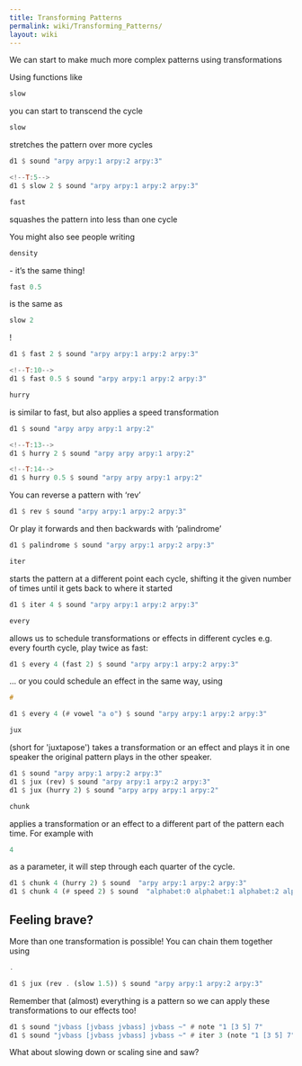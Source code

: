 ```yaml
---
title: Transforming Patterns
permalink: wiki/Transforming_Patterns/
layout: wiki
---
```


We can start to make much more complex
patterns using transformations

Using functions like

``` haskell
slow
```

you can start to transcend the cycle

``` haskell
slow
```

stretches the pattern over more cycles

``` haskell
d1 $ sound "arpy arpy:1 arpy:2 arpy:3"

<!--T:5-->
d1 $ slow 2 $ sound "arpy arpy:1 arpy:2 arpy:3"
```

``` haskell
fast
```

squashes the pattern into less than one cycle

You might also see people writing

``` haskell
density
```

\- it’s the same thing!

``` haskell
fast 0.5
```

is the same as

``` haskell
slow 2
```

!

``` haskell
d1 $ fast 2 $ sound "arpy arpy:1 arpy:2 arpy:3"

<!--T:10-->
d1 $ fast 0.5 $ sound "arpy arpy:1 arpy:2 arpy:3"
```

``` haskell
hurry
```

is similar to fast, but also applies a speed transformation

``` haskell
d1 $ sound "arpy arpy arpy:1 arpy:2"

<!--T:13-->
d1 $ hurry 2 $ sound "arpy arpy arpy:1 arpy:2"

<!--T:14-->
d1 $ hurry 0.5 $ sound "arpy arpy arpy:1 arpy:2"
```

You can reverse a pattern with ‘rev’

``` haskell
d1 $ rev $ sound "arpy arpy:1 arpy:2 arpy:3"
```

Or play it forwards and then backwards with ‘palindrome’

``` haskell
d1 $ palindrome $ sound "arpy arpy:1 arpy:2 arpy:3"
```

``` haskell
iter
```

starts the pattern at a different point each cycle, shifting it the
given number of times until it gets back to where it started

``` haskell
d1 $ iter 4 $ sound "arpy arpy:1 arpy:2 arpy:3"
```

``` haskell
every
```

allows us to schedule transformations or effects in different cycles
e.g. every fourth cycle, play twice as fast:

``` haskell
d1 $ every 4 (fast 2) $ sound "arpy arpy:1 arpy:2 arpy:3"
```

... or you could schedule an effect in the same way, using

``` haskell
#
```

``` haskell
d1 $ every 4 (# vowel "a o") $ sound "arpy arpy:1 arpy:2 arpy:3"
```

``` haskell
jux
```

(short for 'juxtapose') takes a transformation or an effect and plays it
in one speaker the original pattern plays in the other speaker.

``` haskell
d1 $ sound "arpy arpy:1 arpy:2 arpy:3"
d1 $ jux (rev) $ sound "arpy arpy:1 arpy:2 arpy:3"
d1 $ jux (hurry 2) $ sound "arpy arpy arpy:1 arpy:2"
```

``` haskell
chunk
```

applies a transformation or an effect to a different part of the pattern
each time. For example with

``` haskell
4
```

as a parameter, it will step through each quarter of the cycle.

``` haskell
d1 $ chunk 4 (hurry 2) $ sound  "arpy arpy:1 arpy:2 arpy:3"
d1 $ chunk 4 (# speed 2) $ sound  "alphabet:0 alphabet:1 alphabet:2 alphabet:3"
```

## Feeling brave?

More than one transformation is possible! You can chain them together
using

``` haskell
.
```

``` haskell
d1 $ jux (rev . (slow 1.5)) $ sound "arpy arpy:1 arpy:2 arpy:3"
```

Remember that (almost) everything is a pattern so we can apply these
transformations to our effects too!

``` haskell
d1 $ sound "jvbass [jvbass jvbass] jvbass ~" # note "1 [3 5] 7"
d1 $ sound "jvbass [jvbass jvbass] jvbass ~" # iter 3 (note "1 [3 5] 7")
```

What about slowing down or scaling sine and saw?
